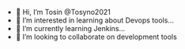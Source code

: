 - 👋 Hi, I’m Tosin @Tosyno2021
- 👀 I’m interested in  learning about Devops tools...
- 🌱 I’m currently learning Jenkins...
- 💞️ I’m looking to collaborate on development tools


<!---
Tosyno2021/Tosyno2021 is a ✨ special ✨ repository because its `README.md` (this file) appears on your GitHub profile.
You can click the Preview link to take a look at your changes.
--->
